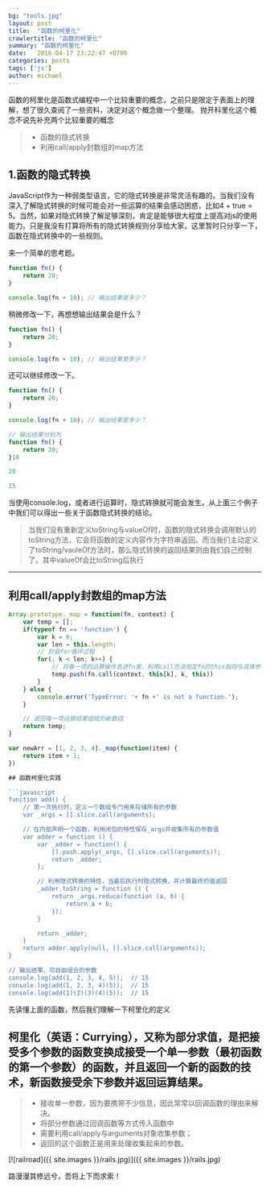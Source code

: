 ```yaml
---
bg: "tools.jpg"
layout: post
title:  "函数的柯里化"
crawlertitle: "函数的柯里化"
summary: "函数的柯里化"
date:   2016-04-17 23:22:47 +0700
categories: posts
tags: ['js']
author: michael
---
```

函数的柯里化是函数式编程中一个比较重要的概念，之前只是限定于表面上的理解，想了很久查阅了一些资料，决定对这个概念做一个整理。
抛开科里化这个概念不说先补充两个比较重要的概念

> * 函数的隐式转换
> * 利用call/apply封数组的map方法

## 1.函数的隐式转换

JavaScript作为一种弱类型语言，它的隐式转换是非常灵活有趣的。当我们没有深入了解隐式转换的时候可能会对一些运算的结果会感动困惑，比如4 + true = 5。当然，如果对隐式转换了解足够深刻，肯定是能够很大程度上提高对js的使用能力。只是我没有打算将所有的隐式转换规则分享给大家，这里暂时只分享一下，函数在隐式转换中的一些规则。

来一个简单的思考题。
```javascript
function fn() {
    return 20;
}

console.log(fn + 10); // 输出结果是多少？
```
稍微修改一下，再想想输出结果会是什么？


```javascript
function fn() {
    return 20;
}

console.log(fn + 10); // 输出结果是多少？
```
还可以继续修改一下。
```javascript
function fn() {
    return 20;
}

console.log(fn + 10); // 输出结果是多少？
```

```javascript
// 输出结果分别为
function fn() {
    return 20;
}10

20

15
```
当使用console.log，或者进行运算时，隐式转换就可能会发生。从上面三个例子中我们可以得出一些关于函数隐式转换的结论。

> 当我们没有重新定义toString与valueOf时，函数的隐式转换会调用默认的toString方法，它会将函数的定义内容作为字符串返回。而当我们主动定义了toString/vauleOf方法时，那么隐式转换的返回结果则由我们自己控制了。其中valueOf会比toString后执行
------





## 利用call/apply封数组的map方法

```javascript
Array.prototype._map = function(fn, context) {
    var temp = [];
    if(typeof fn == 'function') {
        var k = 0;
        var len = this.length;
        // 封装for循环过程
        for(; k < len; k++) {
            // 将每一项的运算操作丢进fn里，利用call方法指定fn的this指向与具体参数
            temp.push(fn.call(context, this[k], k, this))
        }
    } else {
        console.error('TypeError: '+ fn +' is not a function.');
    }

    // 返回每一项运算结果组成的新数组
    return temp;
}

var newArr = [1, 2, 3, 4]._map(function(item) {
    return item + 1;
})

## 函数柯里化实践

```javascript
function add() {
    // 第一次执行时，定义一个数组专门用来存储所有的参数
    var _args = [].slice.call(arguments);

    // 在内部声明一个函数，利用闭包的特性保存_args并收集所有的参数值
    var adder = function () {
        var _adder = function() {
            [].push.apply(_args, [].slice.call(arguments));
            return _adder;
        };

        // 利用隐式转换的特性，当最后执行时隐式转换，并计算最终的值返回
        _adder.toString = function () {
            return _args.reduce(function (a, b) {
                return a + b;
            });
        }

        return _adder;
    }
    return adder.apply(null, [].slice.call(arguments));
}

// 输出结果，可自由组合的参数
console.log(add(1, 2, 3, 4, 5));  // 15
console.log(add(1, 2, 3, 4)(5));  // 15
console.log(add(1)(2)(3)(4)(5));  // 15
```
先读懂上面的函数，然后我们理解一下柯里化的定义
>
柯里化（英语：Currying），又称为部分求值，是把接受多个参数的函数变换成接受一个单一参数（最初函数的第一个参数）的函数，并且返回一个新的函数的技术，新函数接受余下参数并返回运算结果。
------

> * 接收单一参数，因为要携带不少信息，因此常常以回调函数的理由来解决。
> * 将部分参数通过回调函数等方式传入函数中
> * 需要利用call/apply与arguments对象收集参数；
> * 返回的这个函数正是用来处理收集起来的参数。




[![railroad]({{ site.images }}/rails.jpg)]({{ site.images }}/rails.jpg)

路漫漫其修远兮，吾将上下而求索！